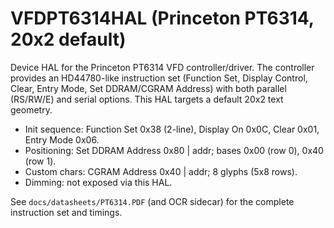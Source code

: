 # VFDPT6314HAL (Princeton PT6314, 20x2 default)

Device HAL for the Princeton PT6314 VFD controller/driver. The controller provides an HD44780-like instruction set (Function Set, Display Control, Clear, Entry Mode, Set DDRAM/CGRAM Address) with both parallel (RS/RW/E) and serial options. This HAL targets a default 20x2 text geometry.

- Init sequence: Function Set 0x38 (2-line), Display On 0x0C, Clear 0x01, Entry Mode 0x06.
- Positioning: Set DDRAM Address 0x80 | addr; bases 0x00 (row 0), 0x40 (row 1).
- Custom chars: CGRAM Address 0x40 | addr; 8 glyphs (5x8 rows).
- Dimming: not exposed via this HAL.

See `docs/datasheets/PT6314.PDF` (and OCR sidecar) for the complete instruction set and timings.
